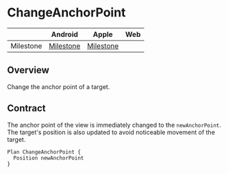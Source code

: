 # ChangeAnchorPoint

|  | Android | Apple | Web |
| --- | --- | --- | --- |
| Milestone | [Milestone](https://github.com/material-motion/material-motion-family-direct-manipulation-android/milestone/1) | [Milestone](https://github.com/material-motion/material-motion-family-gestures-swift/milestone/1) | &nbsp; |

## Overview

Change the anchor point of a target.

## Contract

The anchor point of the view is immediately changed to the `newAnchorPoint`. The target's position is also updated to avoid noticeable movement of the target.

```
Plan ChangeAnchorPoint {
  Position newAnchorPoint
}
```
